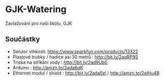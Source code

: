 # GJK-Watering
Zavlažování pro naši školu, GJK

## Součástky
* Senzor vlhkosti: https://www.sparkfun.com/products/13322
* Plastové trubky / hadice asi 30 metrů : http://bit.ly/2aqRP9S
* Triska na stříkání vody : http://bit.ly/2ad9Ub0
* Arduino : http://amzn.to/2ada6qK
* Ethernet modul / shield : http://bit.ly/2ada0zl / http://amzn.to/2alHu4B
